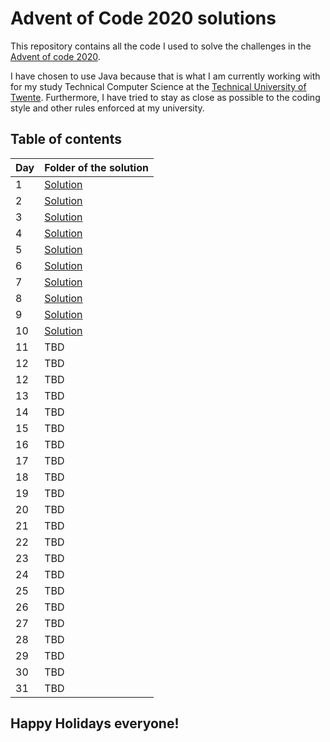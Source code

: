 # Advent of Code 2020 solutions

This repository contains all the code I used to solve the challenges
in the [Advent of code 2020](https://www.adventofcode.com).

I have chosen to use Java because that is what I am currently working with
for my study Technical Computer Science at the 
[Technical University of Twente](https://www.utwente.nl/). 
Furthermore, I have tried to stay as close as possible to the coding style 
and other rules enforced at my university.

## Table of contents

| Day | Folder of the solution                      |
| ----| ------------------------------------------- |
| 1   | [Solution](src/com/kasteelharry/AoC/Day1/)  |
| 2   | [Solution](src/com/kasteelharry/AoC/Day2/)  |
| 3   | [Solution](src/com/kasteelharry/AoC/Day3/)  |
| 4   | [Solution](src/com/kasteelharry/AoC/Day4/)  |
| 5   | [Solution](src/com/kasteelharry/AoC/Day5/)  |
| 6   | [Solution](src/com/kasteelharry/AoC/Day6/)  |
| 7   | [Solution](src/com/kasteelharry/AoC/Day7/)  |
| 8   | [Solution](src/com/kasteelharry/AoC/Day8/)  |
| 9   | [Solution](src/com/kasteelharry/AoC/Day9/)  |
| 10  | [Solution](src/com/kasteelharry/AoC/Day9/)  |
| 11  | TBD                                         |
| 12  | TBD                                         |
| 12  | TBD                                         |
| 13  | TBD                                         |
| 14  | TBD                                         |
| 15  | TBD                                         |
| 16  | TBD                                         |
| 17  | TBD                                         |
| 18  | TBD                                         |
| 19  | TBD                                         |
| 20  | TBD                                         |
| 21  | TBD                                         |
| 22  | TBD                                         |
| 23  | TBD                                         |
| 24  | TBD                                         |
| 25  | TBD                                         |
| 26  | TBD                                         |
| 27  | TBD                                         |
| 28  | TBD                                         |
| 29  | TBD                                         |
| 30  | TBD                                         |
| 31  | TBD                                         |

## Happy Holidays everyone!